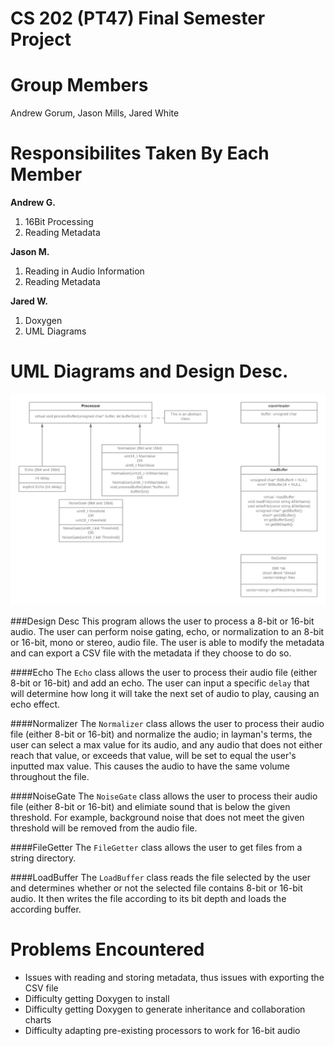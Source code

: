 # CS 202 (PT47) Final Semester Project

# Group Members
Andrew Gorum, Jason Mills, Jared White

# Responsibilites Taken By Each Member
**Andrew G.**  
1. 16Bit Processing
2. Reading Metadata

**Jason M.** 
1. Reading in Audio Information  
2. Reading Metadata

**Jared W.**  
1. Doxygen
2. UML Diagrams

# UML Diagrams and Design Desc.
![Class Diagram](/class-diagram.png)

###Design Desc
This program allows the user to process a 8-bit or 16-bit audio. The user can perform noise gating, echo, or normalization to an 8-bit or 16-bit, mono or stereo, audio file. The user is able to modify the metadata and can export a CSV file with the metadata if they choose to do so.  


####Echo
The `Echo` class allows the user to process their audio file (either 8-bit or 16-bit) and add an echo. The user can input a specific `delay` that will determine how long it will take the next set of audio to play, causing an echo effect.

####Normalizer
The `Normalizer` class allows the user to process their audio file (either 8-bit or 16-bit) and normalize the audio; in layman's terms, the user can select a max value for its audio, and any audio that does not either reach that value, or exceeds that value, will be set to equal the user's inputted max value. This causes the audio to have the same volume throughout the file.

####NoiseGate
The `NoiseGate` class allows the user to process their audio file (either 8-bit or 16-bit) and elimiate sound that is below the given threshold. For example, background noise that does not meet the given threshold will be removed from the audio file. 

####FileGetter
The `FileGetter` class allows the user to get files from a string directory.

####LoadBuffer
The `LoadBuffer` class reads the file selected by the user and determines whether or not the selected file  contains 8-bit or 16-bit audio. It then writes the file according to its bit depth and loads the according buffer. 

# Problems Encountered
* Issues with reading and storing metadata, thus issues with exporting the CSV file
* Difficulty getting Doxygen to install
* Difficulty getting Doxygen to generate inheritance and collaboration charts
* Difficulty adapting pre-existing processors to work for 16-bit audio
